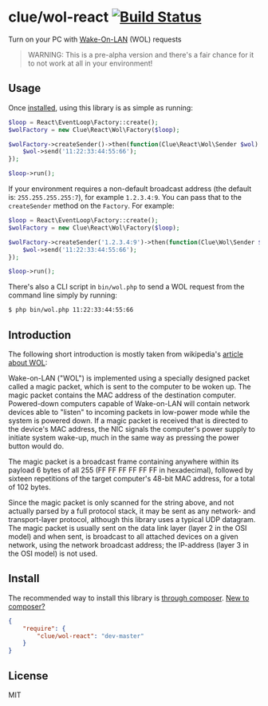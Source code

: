 # clue/wol-react [![Build Status](https://travis-ci.org/clue/wol-react.svg?branch=master)](https://travis-ci.org/clue/wol-react)

Turn on your PC with [Wake-On-LAN](http://en.wikipedia.org/wiki/Wake-on-LAN) (WOL) requests

> WARNING: This is a pre-alpha version and there's a fair chance for it to not
work at all in your environment!

## Usage

Once [installed](#install), using this library is as simple as running:

```php
$loop = React\EventLoop\Factory::create();
$wolFactory = new Clue\React\Wol\Factory($loop);

$wolFactory->createSender()->then(function(Clue\React\Wol\Sender $wol) {
    $wol->send('11:22:33:44:55:66');
});

$loop->run();
```

If your environment requires a non-default broadcast address (the default is: `255.255.255.255:7`), for example `1.2.3.4:9`. You can pass that to the `createSender` method on the `Factory`. For example:


```php
$loop = React\EventLoop\Factory::create();
$wolFactory = new Clue\React\Wol\Factory($loop);

$wolFactory->createSender('1.2.3.4:9')->then(function(Clue\Wol\Sender $wol) {
    $wol->send('11:22:33:44:55:66');
});

$loop->run();
```

There's also a CLI script in `bin/wol.php` to send a WOL request from the 
command line simply by running:

```bash
$ php bin/wol.php 11:22:33:44:55:66
```

## Introduction

The following short introduction is mostly taken from wikipedia's
[article about WOL](http://en.wikipedia.org/wiki/Wake-on-LAN):

Wake-on-LAN ("WOL") is implemented using a specially designed packet called a
magic packet, which is sent to the computer to be woken up. The magic packet
contains the MAC address of the destination computer. Powered-down computers
capable of Wake-on-LAN will contain network devices able to "listen" to incoming
packets in low-power mode while the system is powered down. If a magic packet is
received that is directed to the device's MAC address, the NIC signals the
computer's power supply to initiate system wake-up, much in the same way as
pressing the power button would do.

The magic packet is a broadcast frame containing anywhere within its payload 6
bytes of all 255 (FF FF FF FF FF FF in hexadecimal), followed by sixteen
repetitions of the target computer's 48-bit MAC address, for a total of 102
bytes.

Since the magic packet is only scanned for the string above, and not actually
parsed by a full protocol stack, it may be sent as any network- and
transport-layer protocol, although this library uses a typical UDP datagram.
The magic packet is usually sent on the data link layer (layer 2 in the OSI
model) and when sent, is broadcast to all attached devices on a given network,
using the network broadcast address; the IP-address (layer 3 in the OSI model)
is not used.

## Install

The recommended way to install this library is [through composer](http://getcomposer.org). [New to composer?](http://getcomposer.org/doc/00-intro.md)

```JSON
{
    "require": {
        "clue/wol-react": "dev-master"
    }
}
```

## License

MIT

